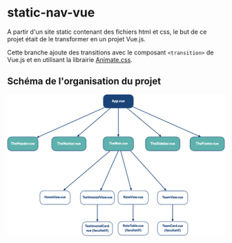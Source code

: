 # static-nav-vue

A partir d'un site static contenant des fichiers html et css, le but de ce projet était de le transformer en un projet Vue.js.

Cette branche ajoute des transitions avec le composant `<transition>` de Vue.js et en utilisant la librairie [Animate.css](https://animate.style/).

## Schéma de l'organisation du projet

![alt text](docs/organisation_projet.png)
